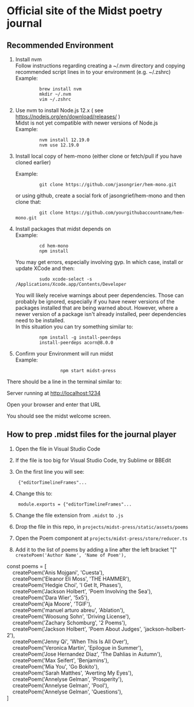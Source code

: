 # Official site of the Midst poetry journal

## Recommended Environment

1. Install nvm</br>
        Follow instructions regarding creating a ~/.nvm directory
        and copying recommended script lines in to your environment (e.g. ~/.zshrc)</br>
        Example:

                brew install nvm
                mkdir ~/.nvm
                vim ~/.zshrc
2. Use nvm to install Node.js 12.x ( see <https://nodejs.org/en/download/releases/> )</br>
       Midst is not yet compatible with newer versions of Node.js</br>
       Example:

                nvm install 12.19.0
                nvm use 12.19.0
3. Install local copy of hem-mono (either clone or fetch/pull if you have cloned earlier)</br>

      Example:

                git clone https://github.com/jasongrier/hem-mono.git

      or using github, create a social fork of jasongrief/hem-mono and then clone that:

                git clone https://github.com/yourgithubaccountname/hem-mono.git
4. Install packages that midst depends on</br>
 Example:

                cd hem-mono
                npm install

   You may get errors, especially involving gyp. In which case, install or update XCode and then:

                sudo xcode-select -s  /Applications/Xcode.app/Contents/Developer

   You will likely receive warnings about peer dependencies.  Those can probably be ignored, especially if you have newer versions of the packages installed that are being warned about.
        However, where a newer version of a package isn't already installed, peer dependencies need to be installed.</br>
        In this situation you can try something similar to:

                npm install -g install-peerdeps
                install-peerdeps acorn@8.0.0

5. Confirm your Environment will run midst</br>
       Example:

                        npm start midst-press

 There should be a line in the terminal similar to:</br>

 Server running at <http://localhost:1234> </br>

 Open your browser and enter that URL</br>

 You should see the midst welcome screen.

## How to prep .midst files for the journal player

1. Open the file in Visual Studio Code
2. If the file is too big for Visual Studio Code, try Sublime or BBEdit
3. On the first line you will see:

        {"editorTimelineFrames"...

4. Change this to:

        module.exports = {"editorTimelineFrames"...

5. Change the file extension from `.midst` to `.js`
6. Drop the file in this repo, in `projects/midst-press/static/assets/poems`
7. Open the Poem component at `projects/midst-press/store/reducer.ts`
8. Add it to the list of poems by adding a line after the left bracket "[" `createPoem('Author Name', 'Name of Poem'),`

const poems = [
</br>
&nbsp; &nbsp; createPoem('Anis Mojgani', 'Cuesta'),</br>
&nbsp; &nbsp; createPoem('Eleanor Eli Moss', 'THE HAMMER'),</br>
&nbsp; &nbsp; createPoem('Hedgie Choi', 'I Get It, Phases'),</br>
&nbsp; &nbsp; createPoem('Jackson Holbert', 'Poem Involving the Sea'),</br>
&nbsp; &nbsp; createPoem('Dara Wier', '5x5'),</br>
&nbsp; &nbsp; createPoem('Aja Moore', 'TGIF'),</br>
&nbsp; &nbsp; createPoem('manuel arturo abreu', 'Ablation'),</br>
&nbsp; &nbsp; createPoem('Woosung Sohn', 'Driving License'),</br>
&nbsp; &nbsp; createPoem('Zachary Schomburg', '2 Poems'),</br>
&nbsp; &nbsp; createPoem('Jackson Holbert', 'Poem About Judges', 'jackson-holbert-2'),</br>
&nbsp; &nbsp; createPoem('Jenny Qi', 'When This Is All Over'),</br>
&nbsp; &nbsp; createPoem('Veronica Martin', 'Epilogue in Summer'),</br>
&nbsp; &nbsp; createPoem('Jose Hernandez Diaz', 'The Dahlias in Autumn'),</br>
&nbsp; &nbsp; createPoem('Max Seifert', 'Benjamins'),</br>
&nbsp; &nbsp; createPoem('Mia You', 'Go Bokito'),</br>
&nbsp; &nbsp; createPoem('Sarah Matthes', 'Averting My Eyes'),</br>
&nbsp; &nbsp; createPoem('Annelyse Gelman', 'Prosperity'),</br>
&nbsp; &nbsp; createPoem('Annelyse Gelman', 'Pool'),</br>
&nbsp; &nbsp; createPoem('Annelyse Gelman', 'Questions'),</br>
]
